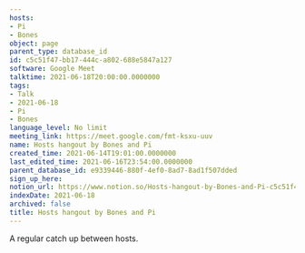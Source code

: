 ```yaml
---
hosts:
- Pi
- Bones
object: page
parent_type: database_id
id: c5c51f47-bb17-444c-a802-688e5847a127
software: Google Meet
talktime: 2021-06-18T20:00:00.0000000
tags:
- Talk
- 2021-06-18
- Pi
- Bones
language_level: No limit
meeting_link: https://meet.google.com/fmt-ksxu-uuv
name: Hosts hangout by Bones and Pi
created_time: 2021-06-14T19:01:00.0000000
last_edited_time: 2021-06-16T23:54:00.0000000
parent_database_id: e9339446-880f-4ef0-8ad7-8ad1f507dded
sign_up_here: 
notion_url: https://www.notion.so/Hosts-hangout-by-Bones-and-Pi-c5c51f47bb17444ca802688e5847a127
indexDate: 2021-06-18
archived: false
title: Hosts hangout by Bones and Pi
---
```


A regular catch up between hosts.


